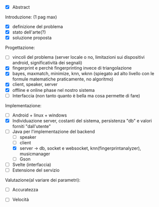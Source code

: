 - [x] Abstract

Introduzione: (1 pag max)
- [x] definizione del problema 
- [x] stato dell'arte(?)
- [x] soluzione proposta

Progettazione:
- [ ] vincoli del problema (server locale o no, limitazioni sui dispositivi android, significatività dei segnali)
- [x] fingerprint e perchè fingerprinting invece di triangolazione
- [x] bayes, maxmatch, minimize, knn, wknn (spiegato ad alto livello con le formule matematiche  praticamente, no algoritmo)
- [x] client, speaker, server 
- [x] offline e online phase nel nostro sistema
- [ ] Interfaccia (non tanto quanto è bella ma cosa permette di fare)

Implementazione:
- [ ] Android + linux + windows
- [x] Individuazione server, costanti del sistema, persistenza "db" e valori forniti "dall'utente"
- [ ] Java per l'implementazione del backend
	- [ ] speaker
	- [ ] client
	- [x] server -> db, socket e websocket, knn(fingerprintanalyzer), musicmanager
	- [ ] Gson
- [ ] Svelte (interfaccia)
- [ ] Estensione del servizio

Valutazione(al variare dei parametri):

- [ ] Accuratezza 
- [ ] Velocità

